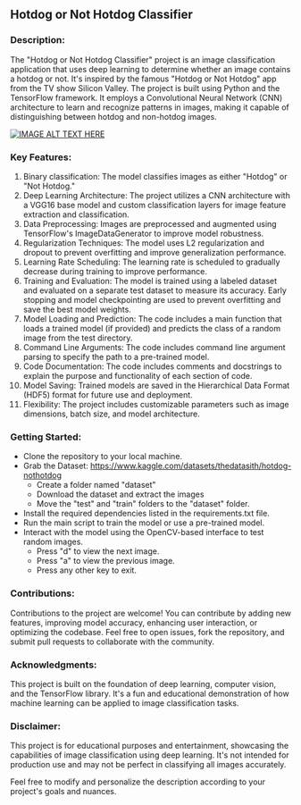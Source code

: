 ## Hotdog or Not Hotdog Classifier

### Description:
The "Hotdog or Not Hotdog Classifier" project is an image classification application that uses deep learning to determine whether an image contains a hotdog or not. It's inspired by the famous "Hotdog or Not Hotdog" app from the TV show Silicon Valley. The project is built using Python and the TensorFlow framework. It employs a Convolutional Neural Network (CNN) architecture to learn and recognize patterns in images, making it capable of distinguishing between hotdog and non-hotdog images.

[![IMAGE ALT TEXT HERE](https://img.youtube.com/vi/vIci3C4JkL0/0.jpg)](https://www.youtube.com/watch?v=vIci3C4JkL0)

### Key Features:

1. Binary classification: The model classifies images as either "Hotdog" or "Not Hotdog."
2. Deep Learning Architecture: The project utilizes a CNN architecture with a VGG16 base model and custom classification layers for image feature extraction and classification.
3. Data Preprocessing: Images are preprocessed and augmented using TensorFlow's ImageDataGenerator to improve model robustness.
4. Regularization Techniques: The model uses L2 regularization and dropout to prevent overfitting and improve generalization performance.
5. Learning Rate Scheduling: The learning rate is scheduled to gradually decrease during training to improve performance.
6. Training and Evaluation: The model is trained using a labeled dataset and evaluated on a separate test dataset to measure its accuracy. Early stopping and model checkpointing are used to prevent overfitting and save the best model weights.
7. Model Loading and Prediction: The code includes a main function that loads a trained model (if provided) and predicts the class of a random image from the test directory.
8. Command Line Arguments: The code includes command line argument parsing to specify the path to a pre-trained model.
9. Code Documentation: The code includes comments and docstrings to explain the purpose and functionality of each section of code.
11. Model Saving: Trained models are saved in the Hierarchical Data Format (HDF5) format for future use and deployment.
12. Flexibility: The project includes customizable parameters such as image dimensions, batch size, and model architecture.

### Getting Started:

- Clone the repository to your local machine.
- Grab the Dataset: https://www.kaggle.com/datasets/thedatasith/hotdog-nothotdog
    - Create a folder named "dataset"
    - Download the dataset and extract the images
    - Move the "test" and "train" folders to the "dataset" folder.
- Install the required dependencies listed in the requirements.txt file.
- Run the main script to train the model or use a pre-trained model.
- Interact with the model using the OpenCV-based interface to test random images.
    - Press "d" to view the next image.
    - Press "a" to view the previous image.
    - Press any other key to exit.

### Contributions:
Contributions to the project are welcome! You can contribute by adding new features, improving model accuracy, enhancing user interaction, or optimizing the codebase. Feel free to open issues, fork the repository, and submit pull requests to collaborate with the community.

### Acknowledgments:
This project is built on the foundation of deep learning, computer vision, and the TensorFlow library. It's a fun and educational demonstration of how machine learning can be applied to image classification tasks.

### Disclaimer:
This project is for educational purposes and entertainment, showcasing the capabilities of image classification using deep learning. It's not intended for production use and may not be perfect in classifying all images accurately.

Feel free to modify and personalize the description according to your project's goals and nuances.
